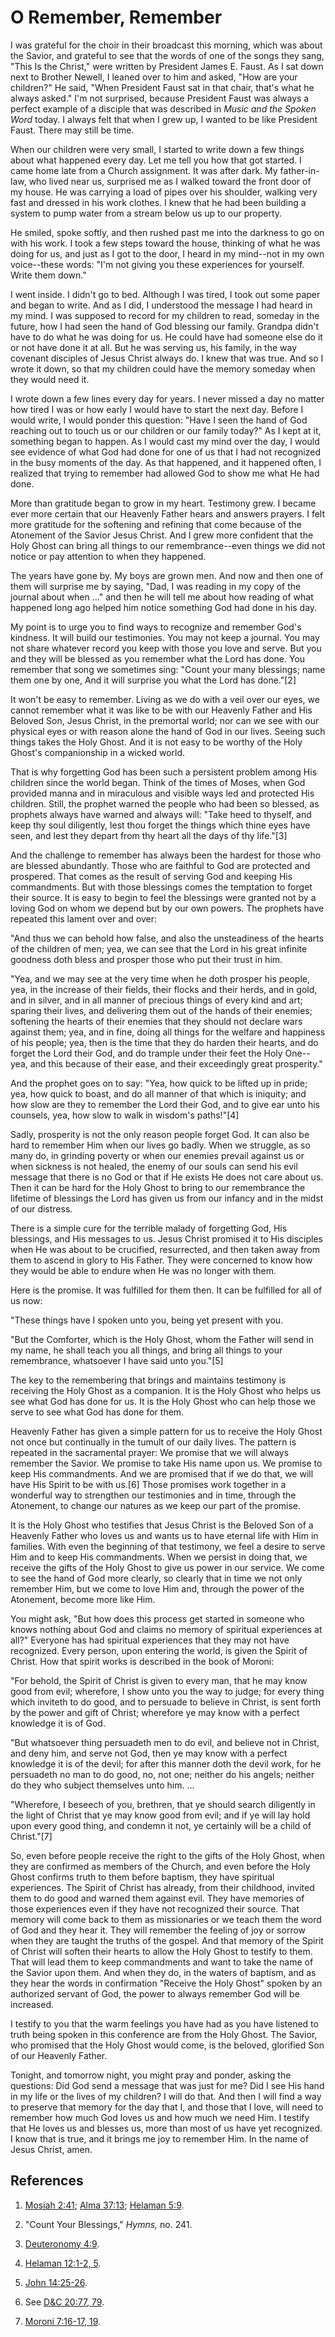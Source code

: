 # O Remember, Remember

I was grateful for the choir in their broadcast this morning, which was about
the Savior, and grateful to see that the words of one of the songs they sang,
"This Is the Christ," were written by President James E. Faust. As I sat down
next to Brother Newell, I leaned over to him and asked, "How are your
children?" He said, "When President Faust sat in that chair, that's what he
always asked." I'm not surprised, because President Faust was always a perfect
example of a disciple that was described in _Music and the Spoken Word_ today.
I always felt that when I grew up, I wanted to be like President Faust. There
may still be time.

When our children were very small, I started to write down a few things about
what happened every day. Let me tell you how that got started. I came home
late from a Church assignment. It was after dark. My father-in-law, who lived
near us, surprised me as I walked toward the front door of my house. He was
carrying a load of pipes over his shoulder, walking very fast and dressed in
his work clothes. I knew that he had been building a system to pump water from
a stream below us up to our property.

He smiled, spoke softly, and then rushed past me into the darkness to go on
with his work. I took a few steps toward the house, thinking of what he was
doing for us, and just as I got to the door, I heard in my mind--not in my own
voice--these words: "I'm not giving you these experiences for yourself. Write
them down."

I went inside. I didn't go to bed. Although I was tired, I took out some paper
and began to write. And as I did, I understood the message I had heard in my
mind. I was supposed to record for my children to read, someday in the future,
how I had seen the hand of God blessing our family. Grandpa didn't have to do
what he was doing for us. He could have had someone else do it or not have
done it at all. But he was serving us, his family, in the way covenant
disciples of Jesus Christ always do. I knew that was true. And so I wrote it
down, so that my children could have the memory someday when they would need
it.

I wrote down a few lines every day for years. I never missed a day no matter
how tired I was or how early I would have to start the next day. Before I
would write, I would ponder this question: "Have I seen the hand of God
reaching out to touch us or our children or our family today?" As I kept at
it, something began to happen. As I would cast my mind over the day, I would
see evidence of what God had done for one of us that I had not recognized in
the busy moments of the day. As that happened, and it happened often, I
realized that trying to remember had allowed God to show me what He had done.

More than gratitude began to grow in my heart. Testimony grew. I became ever
more certain that our Heavenly Father hears and answers prayers. I felt more
gratitude for the softening and refining that come because of the Atonement of
the Savior Jesus Christ. And I grew more confident that the Holy Ghost can
bring all things to our remembrance--even things we did not notice or pay
attention to when they happened.

The years have gone by. My boys are grown men. And now and then one of them
will surprise me by saying, "Dad, I was reading in my copy of the journal
about when ..." and then he will tell me about how reading of what happened long
ago helped him notice something God had done in his day.

My point is to urge you to find ways to recognize and remember God's kindness.
It will build our testimonies. You may not keep a journal. You may not share
whatever record you keep with those you love and serve. But you and they will
be blessed as you remember what the Lord has done. You remember that song we
sometimes sing: "Count your many blessings; name them one by one, And it will
surprise you what the Lord has done."[2]

It won't be easy to remember. Living as we do with a veil over our eyes, we
cannot remember what it was like to be with our Heavenly Father and His
Beloved Son, Jesus Christ, in the premortal world; nor can we see with our
physical eyes or with reason alone the hand of God in our lives. Seeing such
things takes the Holy Ghost. And it is not easy to be worthy of the Holy
Ghost's companionship in a wicked world.

That is why forgetting God has been such a persistent problem among His
children since the world began. Think of the times of Moses, when God provided
manna and in miraculous and visible ways led and protected His children.
Still, the prophet warned the people who had been so blessed, as prophets
always have warned and always will: "Take heed to thyself, and keep thy soul
diligently, lest thou forget the things which thine eyes have seen, and lest
they depart from thy heart all the days of thy life."[3]

And the challenge to remember has always been the hardest for those who are
blessed abundantly. Those who are faithful to God are protected and prospered.
That comes as the result of serving God and keeping His commandments. But with
those blessings comes the temptation to forget their source. It is easy to
begin to feel the blessings were granted not by a loving God on whom we depend
but by our own powers. The prophets have repeated this lament over and over:

"And thus we can behold how false, and also the unsteadiness of the hearts of
the children of men; yea, we can see that the Lord in his great infinite
goodness doth bless and prosper those who put their trust in him.

"Yea, and we may see at the very time when he doth prosper his people, yea, in
the increase of their fields, their flocks and their herds, and in gold, and
in silver, and in all manner of precious things of every kind and art; sparing
their lives, and delivering them out of the hands of their enemies; softening
the hearts of their enemies that they should not declare wars against them;
yea, and in fine, doing all things for the welfare and happiness of his
people; yea, then is the time that they do harden their hearts, and do forget
the Lord their God, and do trample under their feet the Holy One--yea, and
this because of their ease, and their exceedingly great prosperity."

And the prophet goes on to say: "Yea, how quick to be lifted up in pride; yea,
how quick to boast, and do all manner of that which is iniquity; and how slow
are they to remember the Lord their God, and to give ear unto his counsels,
yea, how slow to walk in wisdom's paths!"[4]

Sadly, prosperity is not the only reason people forget God. It can also be
hard to remember Him when our lives go badly. When we struggle, as so many do,
in grinding poverty or when our enemies prevail against us or when sickness is
not healed, the enemy of our souls can send his evil message that there is no
God or that if He exists He does not care about us. Then it can be hard for
the Holy Ghost to bring to our remembrance the lifetime of blessings the Lord
has given us from our infancy and in the midst of our distress.

There is a simple cure for the terrible malady of forgetting God, His
blessings, and His messages to us. Jesus Christ promised it to His disciples
when He was about to be crucified, resurrected, and then taken away from them
to ascend in glory to His Father. They were concerned to know how they would
be able to endure when He was no longer with them.

Here is the promise. It was fulfilled for them then. It can be fulfilled for
all of us now:

"These things have I spoken unto you, being yet present with you.

"But the Comforter, which is the Holy Ghost, whom the Father will send in my
name, he shall teach you all things, and bring all things to your remembrance,
whatsoever I have said unto you."[5]

The key to the remembering that brings and maintains testimony is receiving
the Holy Ghost as a companion. It is the Holy Ghost who helps us see what God
has done for us. It is the Holy Ghost who can help those we serve to see what
God has done for them.

Heavenly Father has given a simple pattern for us to receive the Holy Ghost
not once but continually in the tumult of our daily lives. The pattern is
repeated in the sacramental prayer: We promise that we will always remember
the Savior. We promise to take His name upon us. We promise to keep His
commandments. And we are promised that if we do that, we will have His Spirit
to be with us.[6] Those promises work together in a wonderful way to
strengthen our testimonies and in time, through the Atonement, to change our
natures as we keep our part of the promise.

It is the Holy Ghost who testifies that Jesus Christ is the Beloved Son of a
Heavenly Father who loves us and wants us to have eternal life with Him in
families. With even the beginning of that testimony, we feel a desire to serve
Him and to keep His commandments. When we persist in doing that, we receive
the gifts of the Holy Ghost to give us power in our service. We come to see
the hand of God more clearly, so clearly that in time we not only remember
Him, but we come to love Him and, through the power of the Atonement, become
more like Him.

You might ask, "But how does this process get started in someone who knows
nothing about God and claims no memory of spiritual experiences at all?"
Everyone has had spiritual experiences that they may not have recognized.
Every person, upon entering the world, is given the Spirit of Christ. How that
spirit works is described in the book of Moroni:

"For behold, the Spirit of Christ is given to every man, that he may know good
from evil; wherefore, I show unto you the way to judge; for every thing which
inviteth to do good, and to persuade to believe in Christ, is sent forth by
the power and gift of Christ; wherefore ye may know with a perfect knowledge
it is of God.

"But whatsoever thing persuadeth men to do evil, and believe not in Christ,
and deny him, and serve not God, then ye may know with a perfect knowledge it
is of the devil; for after this manner doth the devil work, for he persuadeth
no man to do good, no, not one; neither do his angels; neither do they who
subject themselves unto him. ...

"Wherefore, I beseech of you, brethren, that ye should search diligently in
the light of Christ that ye may know good from evil; and if ye will lay hold
upon every good thing, and condemn it not, ye certainly will be a child of
Christ."[7]

So, even before people receive the right to the gifts of the Holy Ghost, when
they are confirmed as members of the Church, and even before the Holy Ghost
confirms truth to them before baptism, they have spiritual experiences. The
Spirit of Christ has already, from their childhood, invited them to do good
and warned them against evil. They have memories of those experiences even if
they have not recognized their source. That memory will come back to them as
missionaries or we teach them the word of God and they hear it. They will
remember the feeling of joy or sorrow when they are taught the truths of the
gospel. And that memory of the Spirit of Christ will soften their hearts to
allow the Holy Ghost to testify to them. That will lead them to keep
commandments and want to take the name of the Savior upon them. And when they
do, in the waters of baptism, and as they hear the words in confirmation
"Receive the Holy Ghost" spoken by an authorized servant of God, the power to
always remember God will be increased.

I testify to you that the warm feelings you have had as you have listened to
truth being spoken in this conference are from the Holy Ghost. The Savior, who
promised that the Holy Ghost would come, is the beloved, glorified Son of our
Heavenly Father.

Tonight, and tomorrow night, you might pray and ponder, asking the questions:
Did God send a message that was just for me? Did I see His hand in my life or
the lives of my children? I will do that. And then I will find a way to
preserve that memory for the day that I, and those that I love, will need to
remember how much God loves us and how much we need Him. I testify that He
loves us and blesses us, more than most of us have yet recognized. I know that
is true, and it brings me joy to remember Him. In the name of Jesus Christ,
amen.

## References

  1. [Mosiah 2:41](https://www.lds.org/scriptures/bofm/mosiah/2.41?lang=eng#40); [Alma 37:13](https://www.lds.org/scriptures/bofm/alma/37.13?lang=eng#12); [Helaman 5:9](https://www.lds.org/scriptures/bofm/hel/5.9?lang=eng#8).

  2. "Count Your Blessings," _Hymns,_ no. 241.

  3. [Deuteronomy 4:9](https://www.lds.org/scriptures/ot/deut/4.9?lang=eng#8).

  4. [Helaman 12:1-2, 5](https://www.lds.org/scriptures/bofm/hel/12.1-2,5?lang=eng#0).

  5. [John 14:25-26](https://www.lds.org/scriptures/nt/john/14.25-26?lang=eng#24).

  6. See [D&amp;C 20:77, 79](https://www.lds.org/scriptures/dc-testament/dc/20.77,79?lang=eng#76).

  7. [Moroni 7:16-17, 19](https://www.lds.org/scriptures/bofm/moro/7.16-17,19?lang=eng#15).

